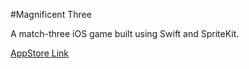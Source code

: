 #Magnificent Three

A match-three iOS game built using Swift and SpriteKit.

[AppStore Link](https://itunes.apple.com/ec/app/magnificent-three/id1035995508?mt=8&ign-mpt=uo%3D4)
